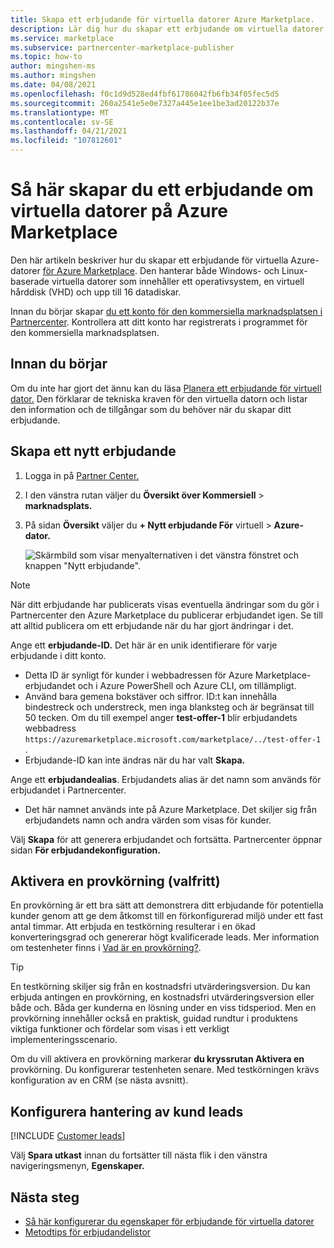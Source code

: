 ```yaml
---
title: Skapa ett erbjudande för virtuella datorer Azure Marketplace.
description: Lär dig hur du skapar ett erbjudande om virtuella datorer på Microsofts kommersiella marknadsplats.
ms.service: marketplace
ms.subservice: partnercenter-marketplace-publisher
ms.topic: how-to
author: mingshen-ms
ms.author: mingshen
ms.date: 04/08/2021
ms.openlocfilehash: f0c1d9d528ed4fbf61786042fb6fb34f05fec5d5
ms.sourcegitcommit: 260a2541e5e0e7327a445e1ee1be3ad20122b37e
ms.translationtype: MT
ms.contentlocale: sv-SE
ms.lasthandoff: 04/21/2021
ms.locfileid: "107812601"
---
```

# <a name="how-to-create-a-virtual-machine-offer-on-azure-marketplace"></a>Så här skapar du ett erbjudande om virtuella datorer på Azure Marketplace

Den här artikeln beskriver hur du skapar ett erbjudande för virtuella Azure-datorer [för Azure Marketplace](https://azuremarketplace.microsoft.com/). Den hanterar både Windows- och Linux-baserade virtuella datorer som innehåller ett operativsystem, en virtuell hårddisk (VHD) och upp till 16 datadiskar.

Innan du börjar skapar [du ett konto för den kommersiella marknadsplatsen i Partnercenter](create-account.md). Kontrollera att ditt konto har registrerats i programmet för den kommersiella marknadsplatsen.

## <a name="before-you-begin"></a>Innan du börjar

Om du inte har gjort det ännu kan du läsa [Planera ett erbjudande för virtuell dator.](marketplace-virtual-machines.md) Den förklarar de tekniska kraven för den virtuella datorn och listar den information och de tillgångar som du behöver när du skapar ditt erbjudande.

## <a name="create-a-new-offer"></a>Skapa ett nytt erbjudande

1. Logga in på [Partner Center.](https://partner.microsoft.com/dashboard/home)
2. I den vänstra rutan väljer du **Översikt över Kommersiell**  >  **marknadsplats.**
3. På sidan **Översikt** väljer du **+ Nytt erbjudande För** virtuell  >  **Azure-dator.**

    ![Skärmbild som visar menyalternativen i det vänstra fönstret och knappen "Nytt erbjudande".](./media/create-vm/new-offer-azure-virtual-machine.png)

> [!NOTE]
> När ditt erbjudande har publicerats visas eventuella ändringar som du gör i Partnercenter den Azure Marketplace du publicerar erbjudandet igen. Se till att alltid publicera om ett erbjudande när du har gjort ändringar i det.

Ange ett **erbjudande-ID.** Det här är en unik identifierare för varje erbjudande i ditt konto.

- Detta ID är synligt för kunder i webbadressen för Azure Marketplace-erbjudandet och i Azure PowerShell och Azure CLI, om tillämpligt.
- Använd bara gemena bokstäver och siffror. ID:t kan innehålla bindestreck och understreck, men inga blanksteg och är begränsat till 50 tecken. Om du till exempel anger **test-offer-1** blir erbjudandets webbadress `https://azuremarketplace.microsoft.com/marketplace/../test-offer-1` .
- Erbjudande-ID kan inte ändras när du har valt **Skapa.**

Ange ett **erbjudandealias**. Erbjudandets alias är det namn som används för erbjudandet i Partnercenter.

- Det här namnet används inte på Azure Marketplace. Det skiljer sig från erbjudandets namn och andra värden som visas för kunder.

Välj **Skapa** för att generera erbjudandet och fortsätta. Partnercenter öppnar sidan **För erbjudandekonfiguration.**

## <a name="enable-a-test-drive-optional"></a>Aktivera en provkörning (valfritt)

En provkörning är ett bra sätt att demonstrera ditt erbjudande för potentiella kunder genom att ge dem åtkomst till en förkonfigurerad miljö under ett fast antal timmar. Att erbjuda en testkörning resulterar i en ökad konverteringsgrad och genererar högt kvalificerade leads. Mer information om testenheter finns i [Vad är en provkörning?](./what-is-test-drive.md).

> [!TIP]
> En testkörning skiljer sig från en kostnadsfri utvärderingsversion. Du kan erbjuda antingen en provkörning, en kostnadsfri utvärderingsversion eller både och. Båda ger kunderna en lösning under en viss tidsperiod. Men en provkörning innehåller också en praktisk, guidad rundtur i produktens viktiga funktioner och fördelar som visas i ett verkligt implementeringsscenario.

Om du vill aktivera en provkörning markerar **du kryssrutan Aktivera en** provkörning. Du konfigurerar testenheten senare. Med testkörningen krävs konfiguration av en CRM (se nästa avsnitt).

## <a name="configure-customer-leads-management"></a>Konfigurera hantering av kund leads

[!INCLUDE [Customer leads](includes/customer-leads.md)] 

Välj **Spara utkast** innan du fortsätter till nästa flik i den vänstra navigeringsmenyn, **Egenskaper.**

## <a name="next-steps"></a>Nästa steg

- [Så här konfigurerar du egenskaper för erbjudande för virtuella datorer](azure-vm-create-properties.md)
- [Metodtips för erbjudandelistor](gtm-offer-listing-best-practices.md)